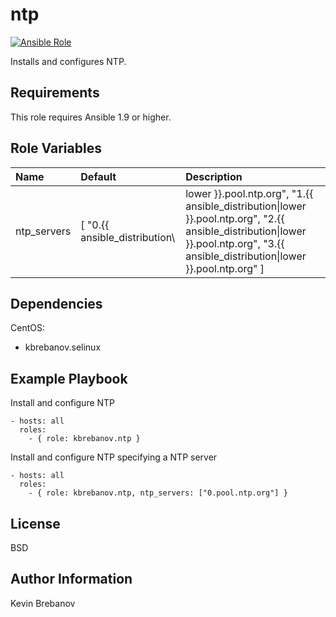 ntp
===

[![Ansible Role](https://img.shields.io/ansible/role/3307.svg)](https://galaxy.ansible.com/list#/roles/3307)

Installs and configures NTP.

Requirements
------------

This role requires Ansible 1.9 or higher.

Role Variables
--------------

| Name        | Default                       | Description                                                                                                                                                                                        |
|:------------|:------------------------------|:---------------------------------------------------------------------------------------------------------------------------------------------------------------------------------------------------|
| ntp_servers | [ "0.{{ ansible_distribution\ | lower }}.pool.ntp.org", "1.{{ ansible_distribution\|lower }}.pool.ntp.org", "2.{{ ansible_distribution\|lower }}.pool.ntp.org", "3.{{ ansible_distribution\|lower }}.pool.ntp.org" ] | NTP servers |

Dependencies
------------

CentOS:
  - kbrebanov.selinux

Example Playbook
----------------

Install and configure NTP
```
- hosts: all
  roles:
    - { role: kbrebanov.ntp }
```

Install and configure NTP specifying a NTP server
```
- hosts: all
  roles:
    - { role: kbrebanov.ntp, ntp_servers: ["0.pool.ntp.org"] }
```

License
-------

BSD

Author Information
------------------

Kevin Brebanov
